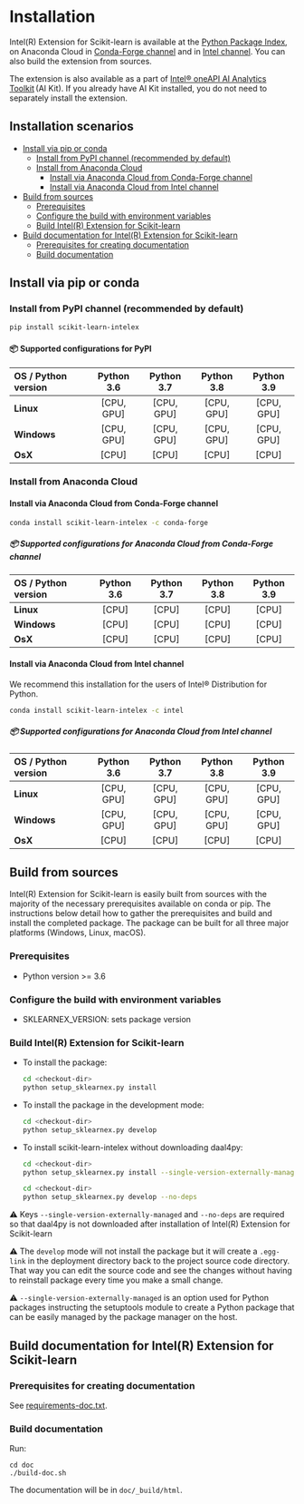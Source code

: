 # Installation <!-- omit in toc -->

Intel(R) Extension for Scikit-learn is available at the [Python Package Index](https://pypi.org/project/scikit-learn-intelex/),
on Anaconda Cloud in [Conda-Forge channel](https://anaconda.org/conda-forge/scikit-learn-intelex) and in [Intel channel](https://anaconda.org/intel/scikit-learn-intelex). You can also build the extension from sources.

The extension is also available as a part of [Intel® oneAPI AI Analytics Toolkit](https://software.intel.com/content/www/us/en/develop/tools/oneapi/ai-analytics-toolkit.html) (AI Kit). If you already have AI Kit installed, you do not need to separately install the extension.

## Installation scenarios <!-- omit in toc -->

- [Install via pip or conda](#install-via-pip-or-conda)
  - [Install from PyPI channel (recommended by default)](#install-from-pypi-channel-recommended-by-default)
  - [Install from Anaconda Cloud](#install-from-anaconda-cloud)
    - [Install via Anaconda Cloud from Conda-Forge channel](#install-via-anaconda-cloud-from-conda-forge-channel)
    - [Install via Anaconda Cloud from Intel channel](#install-via-anaconda-cloud-from-intel-channel)
- [Build from sources](#build-from-sources)
  - [Prerequisites](#prerequisites)
  - [Configure the build with environment variables](#configure-the-build-with-environment-variables)
  - [Build Intel(R) Extension for Scikit-learn](#build-intelr-extension-for-scikit-learn)
- [Build documentation for Intel(R) Extension for Scikit-learn](#build-documentation-for-intelr-extension-for-scikit-learn)
  - [Prerequisites for creating documentation](#prerequisites-for-creating-documentation)
  - [Build documentation](#build-documentation)

## Install via pip or conda

### Install from PyPI channel (recommended by default)

```bash
pip install scikit-learn-intelex
```

#### 📦 Supported configurations for PyPI <!-- omit in toc -->

| OS / Python version | **Python 3.6** | **Python 3.7** | **Python 3.8** | **Python 3.9** |
| :------------------ | :------------: | :------------: | :------------: | :------------: |
| **Linux**           |   [CPU, GPU]   |   [CPU, GPU]   |   [CPU, GPU]   |   [CPU, GPU]   |
| **Windows**         |   [CPU, GPU]   |   [CPU, GPU]   |   [CPU, GPU]   |   [CPU, GPU]   |
| **OsX**             |     [CPU]      |     [CPU]      |     [CPU]      |     [CPU]      |


### Install from Anaconda Cloud

#### Install via Anaconda Cloud from Conda-Forge channel

```bash
conda install scikit-learn-intelex -c conda-forge
```

##### 📦 Supported configurations for  Anaconda Cloud from Conda-Forge channel <!-- omit in toc -->

| OS / Python version     | **Python 3.6** | **Python 3.7** | **Python 3.8**| **Python 3.9**|
| :-----------------------| :------------: | :------------: | :------------:| :------------:|
|    **Linux**            |   [CPU]        |   [CPU]        |     [CPU]     |     [CPU]     |
|    **Windows**          |   [CPU]        |   [CPU]        |     [CPU]     |     [CPU]     |
|    **OsX**              |   [CPU]        |   [CPU]        |     [CPU]     |     [CPU]     |

#### Install via Anaconda Cloud from Intel channel

We recommend this installation for the users of Intel® Distribution for Python.

```bash
conda install scikit-learn-intelex -c intel
```

##### 📦 Supported configurations for Anaconda Cloud from Intel channel <!-- omit in toc -->

| OS / Python version | **Python 3.6** | **Python 3.7** | **Python 3.8** | **Python 3.9** |
| :------------------ | :------------: | :------------: | :------------: | :------------: |
| **Linux**           |   [CPU, GPU]   |   [CPU, GPU]   |   [CPU, GPU]   |   [CPU, GPU]   |
| **Windows**         |   [CPU, GPU]   |   [CPU, GPU]   |   [CPU, GPU]   |   [CPU, GPU]   |
| **OsX**             |     [CPU]      |     [CPU]      |     [CPU]      |     [CPU]      |


## Build from sources
Intel(R) Extension for Scikit-learn is easily built from sources with the majority of the necessary prerequisites available on conda or pip. The instructions below detail how to gather the prerequisites and build and install the completed package. The package can be built for all three major platforms (Windows, Linux, macOS).

### Prerequisites
* Python version >= 3.6

### Configure the build with environment variables
* SKLEARNEX_VERSION: sets package version

### Build Intel(R) Extension for Scikit-learn
- To install the package:

   ```bash
   cd <checkout-dir>
   python setup_sklearnex.py install
   ```

- To install the package in the development mode:

   ```bash
   cd <checkout-dir>
   python setup_sklearnex.py develop
   ```

- To install scikit-learn-intelex without downloading daal4py:

   ```bash
   cd <checkout-dir>
   python setup_sklearnex.py install --single-version-externally-managed --record=record.txt
   ```
   ```bash
   cd <checkout-dir>
   python setup_sklearnex.py develop --no-deps
   ```

⚠️ Keys `--single-version-externally-managed` and `--no-deps` are required so that daal4py is not downloaded after installation of Intel(R) Extension for Scikit-learn

⚠️ The `develop` mode will not install the package but it will create a `.egg-link` in the deployment directory 
back to the project source code directory. That way you can edit the source code and see the changes 
without having to reinstall package every time you make a small change.

⚠️ `--single-version-externally-managed` is an option used for Python packages instructing the setuptools module 
to create a Python package that can be easily managed by the package manager on the host.

## Build documentation for Intel(R) Extension for Scikit-learn
### Prerequisites for creating documentation

See [requirements-doc.txt](requirements-doc.txt).

### Build documentation

Run:

```
cd doc
./build-doc.sh
```

The documentation will be in ```doc/_build/html```.
